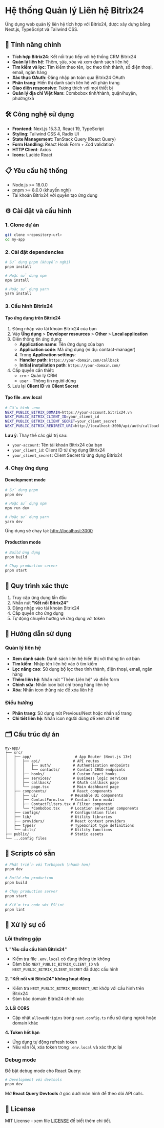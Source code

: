 # Hệ thống Quản lý Liên hệ Bitrix24

Ứng dụng web quản lý liên hệ tích hợp với Bitrix24, được xây dựng bằng Next.js, TypeScript và Tailwind CSS.

## 🚀 Tính năng chính

- **Tích hợp Bitrix24**: Kết nối trực tiếp với hệ thống CRM Bitrix24
- **Quản lý liên hệ**: Thêm, sửa, xóa và xem danh sách liên hệ
- **Tìm kiếm và lọc**: Tìm kiếm theo tên, lọc theo tỉnh thành, số điện thoại, email, ngân hàng
- **Xác thực OAuth**: Đăng nhập an toàn qua Bitrix24 OAuth
- **Phân trang**: Hiển thị danh sách liên hệ với phân trang
- **Giao diện responsive**: Tương thích với mọi thiết bị
- **Quản lý địa chỉ Việt Nam**: Combobox tỉnh/thành, quận/huyện, phường/xã

## 🛠️ Công nghệ sử dụng

- **Frontend**: Next.js 15.3.3, React 19, TypeScript
- **Styling**: Tailwind CSS 4, Radix UI
- **State Management**: TanStack Query (React Query)
- **Form Handling**: React Hook Form + Zod validation
- **HTTP Client**: Axios
- **Icons**: Lucide React

## 📋 Yêu cầu hệ thống

- Node.js >= 18.0.0
- pnpm >= 8.0.0 (khuyến nghị)
- Tài khoản Bitrix24 với quyền tạo ứng dụng

## ⚙️ Cài đặt và cấu hình

### 1. Clone dự án

```bash
git clone <repository-url>
cd my-app
```

### 2. Cài đặt dependencies

```bash
# Sử dụng pnpm (khuyến nghị)
pnpm install

# Hoặc sử dụng npm
npm install

# Hoặc sử dụng yarn
yarn install
```

### 3. Cấu hình Bitrix24

#### Tạo ứng dụng trên Bitrix24

1. Đăng nhập vào tài khoản Bitrix24 của bạn
2. Vào **Ứng dụng** > **Developer resources** > **Other** > **Local application**
3. Điền thông tin ứng dụng:
   - **Application name**: Tên ứng dụng của bạn
   - **Application code**: Mã ứng dụng (ví dụ: contact-manager)
   4. Trong **Application settings**:
   - **Handler path**: `https://your-domain.com/callback`
   - **Initial installation path**: `https://your-domain.com/`
5. Cấp quyền cần thiết:
   - `crm` - Quản lý CRM
   - `user` - Thông tin người dùng
6. Lưu lại **Client ID** và **Client Secret**

#### Tạo file .env.local


```bash
# Cấu hình .env
NEXT_PUBLIC_BITRIX_DOMAIN=https://your-account.bitrix24.vn
NEXT_PUBLIC_BITRIX_CLIENT_ID=your_client_id
NEXT_PUBLIC_BITRIX_CLIENT_SECRET=your_client_secret
NEXT_PUBLIC_BITRIX_REDIRECT_URI=http://localhost:3000/api/auth/callback
```

**Lưu ý**: Thay thế các giá trị sau:
- `your-account`: Tên tài khoản Bitrix24 của bạn
- `your_client_id`: Client ID từ ứng dụng Bitrix24
- `your_client_secret`: Client Secret từ ứng dụng Bitrix24

### 4. Chạy ứng dụng

#### Development mode

```bash
# Sử dụng pnpm
pnpm dev

# Hoặc sử dụng npm
npm run dev

# Hoặc sử dụng yarn
yarn dev
```

Ứng dụng sẽ chạy tại: [http://localhost:3000](http://localhost:3000)

#### Production mode

```bash
# Build ứng dụng
pnpm build

# Chạy production server
pnpm start
```

## 🔐 Quy trình xác thực

1. Truy cập ứng dụng lần đầu
2. Nhấn nút **"Kết nối Bitrix24"**
3. Đăng nhập vào tài khoản Bitrix24
4. Cấp quyền cho ứng dụng
5. Tự động chuyển hướng về ứng dụng với token

## 📱 Hướng dẫn sử dụng

### Quản lý liên hệ

- **Xem danh sách**: Danh sách liên hệ hiển thị với thông tin cơ bản
- **Tìm kiếm**: Nhập tên liên hệ vào ô tìm kiếm
- **Lọc nâng cao**: Sử dụng bộ lọc theo tỉnh thành, điện thoại, email, ngân hàng
- **Thêm liên hệ**: Nhấn nút "Thêm Liên hệ" và điền form
- **Chỉnh sửa**: Nhấn icon bút chì trong hàng liên hệ
- **Xóa**: Nhấn icon thùng rác để xóa liên hệ

### Điều hướng

- **Phân trang**: Sử dụng nút Previous/Next hoặc nhấn số trang
- **Chi tiết liên hệ**: Nhấn icon người dùng để xem chi tiết

## 🗂️ Cấu trúc dự án

```
my-app/
├── src/
│   ├── app/                    # App Router (Next.js 13+)
│   │   ├── api/               # API routes
│   │   │   ├── auth/          # Authentication endpoints
│   │   │   └── contacts/      # Contact CRUD endpoints
│   │   ├── hooks/             # Custom React hooks
│   │   ├── services/          # Business logic services
│   │   ├── callback/          # OAuth callback page
│   │   └── page.tsx           # Main dashboard page
│   ├── components/            # React components
│   │   ├── ui/               # Reusable UI components
│   │   ├── ContactForm.tsx   # Contact form modal
│   │   ├── ContactFilters.tsx # Filter component
│   │   └── *Combobox.tsx     # Location selection components
│   ├── configs/              # Configuration files
│   ├── lib/                  # Utility libraries
│   ├── providers/            # React context providers
│   ├── types/                # TypeScript type definitions
│   └── utils/                # Utility functions
├── public/                   # Static assets
└── ...config files
```

## 🔧 Scripts có sẵn

```bash
# Phát triển với Turbopack (nhanh hơn)
pnpm dev

# Build cho production
pnpm build

# Chạy production server
pnpm start

# Kiểm tra code với ESLint
pnpm lint
```

## 🐛 Xử lý sự cố

### Lỗi thường gặp

**1. "Yêu cầu cấu hình Bitrix24"**
- Kiểm tra file `.env.local` có đúng thông tin không
- Đảm bảo `NEXT_PUBLIC_BITRIX_CLIENT_ID` và `NEXT_PUBLIC_BITRIX_CLIENT_SECRET` đã được cấu hình

**2. "Kết nối với Bitrix24" không hoạt động**
- Kiểm tra `NEXT_PUBLIC_BITRIX_REDIRECT_URI` khớp với cấu hình trên Bitrix24
- Đảm bảo domain Bitrix24 chính xác

**3. Lỗi CORS**
- Cập nhật `allowedOrigins` trong `next.config.ts` nếu sử dụng ngrok hoặc domain khác

**4. Token hết hạn**
- Ứng dụng tự động refresh token
- Nếu vẫn lỗi, xóa token trong `.env.local` và xác thực lại

### Debug mode

Để bật debug mode cho React Query:

```bash
# Development với devtools
pnpm dev
```

Mở **React Query Devtools** ở góc dưới màn hình để theo dõi API calls.
## 📄 License

MIT License - xem file [LICENSE](LICENSE) để biết thêm chi tiết.
